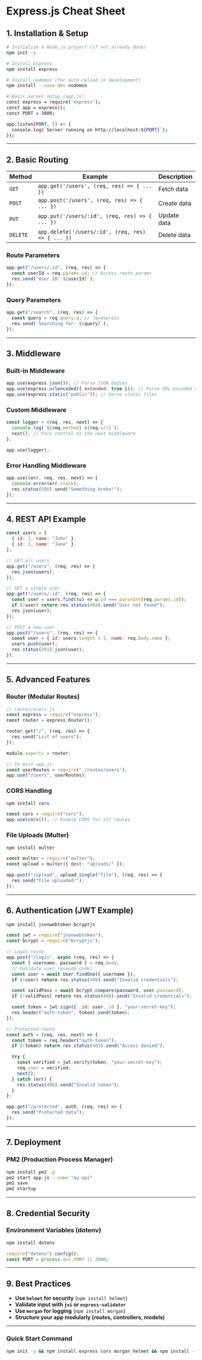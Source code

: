 # **Express.js Cheat Sheet**

## **1. Installation & Setup**

```bash
# Initialize a Node.js project (if not already done)
npm init -y

# Install Express
npm install express

# Install nodemon (for auto-reload in development)
npm install --save-dev nodemon

# Basic server setup (app.js)
const express = require('express');
const app = express();
const PORT = 3000;

app.listen(PORT, () => {
  console.log(`Server running on http://localhost:${PORT}`);
});
```

---

## **2. Basic Routing**

| Method   | Example                                           | Description |
| -------- | ------------------------------------------------- | ----------- |
| `GET`    | `app.get('/users', (req, res) => { ... })`        | Fetch data  |
| `POST`   | `app.post('/users', (req, res) => { ... })`       | Create data |
| `PUT`    | `app.put('/users/:id', (req, res) => { ... })`    | Update data |
| `DELETE` | `app.delete('/users/:id', (req, res) => { ... })` | Delete data |

### **Route Parameters**

```js
app.get("/users/:id", (req, res) => {
  const userId = req.params.id; // Access route params
  res.send(`User ID: ${userId}`);
});
```

### **Query Parameters**

```js
app.get("/search", (req, res) => {
  const query = req.query.q; // ?q=express
  res.send(`Searching for: ${query}`);
});
```

---

## **3. Middleware**

### **Built-in Middleware**

```js
app.use(express.json()); // Parse JSON bodies
app.use(express.urlencoded({ extended: true })); // Parse URL-encoded data
app.use(express.static("public")); // Serve static files
```

### **Custom Middleware**

```js
const logger = (req, res, next) => {
  console.log(`${req.method} ${req.url}`);
  next(); // Pass control to the next middleware
};

app.use(logger);
```

### **Error Handling Middleware**

```js
app.use((err, req, res, next) => {
  console.error(err.stack);
  res.status(500).send("Something broke!");
});
```

---

## **4. REST API Example**

```js
const users = [
  { id: 1, name: "John" },
  { id: 2, name: "Jane" },
];

// GET all users
app.get("/users", (req, res) => {
  res.json(users);
});

// GET a single user
app.get("/users/:id", (req, res) => {
  const user = users.find((u) => u.id === parseInt(req.params.id));
  if (!user) return res.status(404).send("User not found");
  res.json(user);
});

// POST a new user
app.post("/users", (req, res) => {
  const user = { id: users.length + 1, name: req.body.name };
  users.push(user);
  res.status(201).json(user);
});
```

---

## **5. Advanced Features**

### **Router (Modular Routes)**

```js
// routes/users.js
const express = require("express");
const router = express.Router();

router.get("/", (req, res) => {
  res.send("List of users");
});

module.exports = router;

// In main app.js
const userRoutes = require("./routes/users");
app.use("/users", userRoutes);
```

### **CORS Handling**

```bash
npm install cors
```

```js
const cors = require("cors");
app.use(cors()); // Enable CORS for all routes
```

### **File Uploads (Multer)**

```bash
npm install multer
```

```js
const multer = require("multer");
const upload = multer({ dest: "uploads/" });

app.post("/upload", upload.single("file"), (req, res) => {
  res.send("File uploaded!");
});
```

---

## **6. Authentication (JWT Example)**

```bash
npm install jsonwebtoken bcryptjs
```

```js
const jwt = require("jsonwebtoken");
const bcrypt = require("bcryptjs");

// Login route
app.post("/login", async (req, res) => {
  const { username, password } = req.body;
  // Validate user (pseudo-code)
  const user = await User.findOne({ username });
  if (!user) return res.status(400).send("Invalid credentials");

  const validPass = await bcrypt.compare(password, user.password);
  if (!validPass) return res.status(400).send("Invalid credentials");

  const token = jwt.sign({ _id: user._id }, "your-secret-key");
  res.header("auth-token", token).send(token);
});

// Protected route
const auth = (req, res, next) => {
  const token = req.header("auth-token");
  if (!token) return res.status(401).send("Access denied");

  try {
    const verified = jwt.verify(token, "your-secret-key");
    req.user = verified;
    next();
  } catch (err) {
    res.status(400).send("Invalid token");
  }
};

app.get("/protected", auth, (req, res) => {
  res.send("Protected data");
});
```

---

## **7. Deployment**

### **PM2 (Production Process Manager)**

```bash
npm install pm2 -g
pm2 start app.js --name "my-api"
pm2 save
pm2 startup
```

---

## **8. Credential Security**

### **Environment Variables (dotenv)**

```bash
npm install dotenv
```

```js
require("dotenv").config();
const PORT = process.env.PORT || 3000;
```

---

## **9. Best Practices**

- **Use `helmet` for security** (`npm install helmet`)
- **Validate input with `joi` or `express-validator`**
- **Use `morgan` for logging** (`npm install morgan`)
- **Structure your app modularly (routes, controllers, models)**

---

### **Quick Start Command**

```bash
npm init -y && npm install express cors morgan helmet && npm install --save-dev nodemon
```
